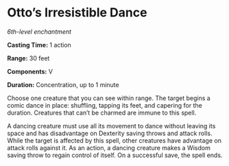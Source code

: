 <title>Otto’s Irresistible Dance</title>

# Otto’s Irresistible Dance

_6th-level enchantment_

**Casting Time:** 1 action

**Range:** 30 feet

**Components:** V

**Duration:** Concentration, up to 1 minute

Choose one creature that you can see within
range. The target begins a comic dance in
place: shuffling, tapping its feet, and
capering for the duration. Creatures that
can’t be charmed are immune to this spell.

A dancing creature must use all its movement
to dance without leaving its space and has
disadvantage on Dexterity saving throws and
attack rolls. While the target is affected by
this spell, other creatures have advantage on
attack rolls against it. As an action, a
dancing creature makes a Wisdom saving throw
to regain control of itself. On a successful
save, the spell ends.



